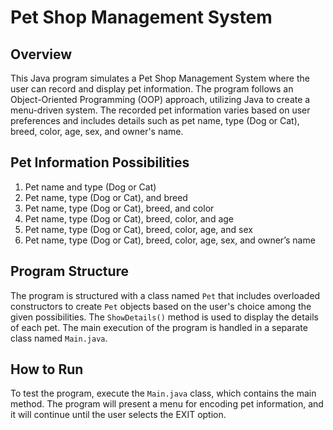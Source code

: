 # Pet Shop Management System

## Overview

This Java program simulates a Pet Shop Management System where the user can record and display pet information. The program follows an Object-Oriented Programming (OOP) approach, utilizing Java to create a menu-driven system. The recorded pet information varies based on user preferences and includes details such as pet name, type (Dog or Cat), breed, color, age, sex, and owner's name.

## Pet Information Possibilities

1. Pet name and type (Dog or Cat)
2. Pet name, type (Dog or Cat), and breed
3. Pet name, type (Dog or Cat), breed, and color
4. Pet name, type (Dog or Cat), breed, color, and age
5. Pet name, type (Dog or Cat), breed, color, age, and sex
6. Pet name, type (Dog or Cat), breed, color, age, sex, and owner’s name

## Program Structure

The program is structured with a class named `Pet` that includes overloaded constructors to create `Pet` objects based on the user's choice among the given possibilities. The `ShowDetails()` method is used to display the details of each pet. The main execution of the program is handled in a separate class named `Main.java`.

## How to Run

To test the program, execute the `Main.java` class, which contains the main method. The program will present a menu for encoding pet information, and it will continue until the user selects the EXIT option.
